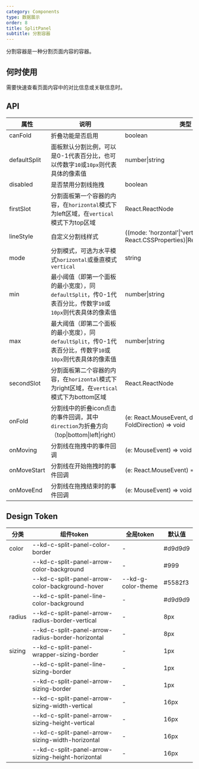 ```yaml
---
category: Components
type: 数据展示
order: 8
title: SplitPanel
subtitle: 分割容器
---
```


分割容器是一种分割页面内容的容器。
## 何时使用

需要快速查看页面内容中的对比信息或关联信息时。

## API

| 属性 | 说明 | 类型 | 默认值 | 版本 |
| --- | --- | --- | --- | --- |
| canFold | 折叠功能是否启用 | boolean | true | 1.0.0 |
| defaultSplit | 面板默认分割比例，可以是0-1代表百分比，也可以传数字`10`或`10px`则代表具体的像素值 | number\|string | 0.5 | 1.0.0 |
| disabled | 是否禁用分割线拖拽 | boolean | false | 1.0.0 |
| firstSlot | 分割面板第一个容器的内容，在`horizontal`模式下为left区域，在`vertical`模式下为top区域 | React.ReactNode |  | 1.0.0 |
| lineStyle | 自定义分割线样式 | ((mode: 'horzontal'\|'vertical') => React.CSSProperties)\|React.CSSProperties |  | 1.0.0 |
| mode | 分割模式，可选为水平模式`horizontal`或垂直模式`vertical` | string | `horizontal` | 1.0.0 |
| min | 最小阈值（即第一个面板的最小宽度），同`defaultSplit`，传0-1代表百分比，传数字`10`或`10px`则代表具体的像素值  | number\|string | 0 | 1.0.0 |
| max | 最大阈值（即第二个面板的最小宽度），同`defaultSplit`，传0-1代表百分比，传数字`10`或`10px`则代表具体的像素值 |  number\|string | 0 | 1.0.0 |
| secondSlot | 分割面板第二个容器的内容，在`horizontal`模式下为right区域，在`vertical`模式下为bottom区域 | React.ReactNode |  | 1.0.0 |
| onFold | 分割线中的折叠icon点击的事件回调，其中`direction`为折叠方向（top\|bottom\|left\|right） | (e: React.MouseEvent, direction: FoldDirection) => void |  | 1.0.0 |
| onMoving | 分割线在拖拽中的事件回调 | (e: MouseEvent) => void |  | 1.0.0 |
| onMoveStart | 分割线在开始拖拽时的事件回调 | (e: React.MouseEvent) => void |  | 1.0.0 |
| onMoveEnd | 分割线在拖拽结束时的事件回调| (e: MouseEvent) => void |  | 1.0.0 |

## Design Token

| 分类 | 组件token | 全局token | 默认值 |
| --- | --- | --- | --- |
| color | --kd-c-split-panel-color-border | - | #d9d9d9 |
|  | --kd-c-split-panel-arrow-color-background | - | #999 |
|  | --kd-c-split-panel-arrow-color-background-hover | --kd-g-color-theme | #5582f3 |
|  | --kd-c-split-panel-line-color-background | - | #d9d9d9 |
| radius | --kd-c-split-panel-arrow-radius-border-vertical | - | 8px |
|  | --kd-c-split-panel-arrow-radius-border-horizontal | - | 8px |
| sizing | --kd-c-split-panel-wrapper-sizing-border | - | 1px |
|  | --kd-c-split-panel-line-sizing-border | - | 1px |
|  | --kd-c-split-panel-arrow-sizing-border | - | 1px |
|  | --kd-c-split-panel-arrow-sizing-width-vertical | - | 16px |
|  | --kd-c-split-panel-arrow-sizing-height-vertical | - | 16px |
|  | --kd-c-split-panel-arrow-sizing-width-horizontal | - | 16px |
|  | --kd-c-split-panel-arrow-sizing-height-horizontal | - | 16px |
